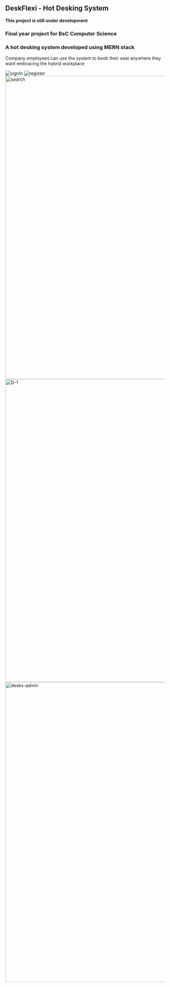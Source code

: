 ## DeskFlexi - Hot Desking System 
**This project is still under development**
### Final year project for BsC Computer Science
### A hot desking system developed using MERN stack

Company employees can use the system to book their seat anywhere they want embracing the hybrid workplace




![signIn](https://github.com/stelios9t/deskflexi/assets/123545626/c6b4be52-b39d-490c-8651-9160753396e1)
![register](https://github.com/stelios9t/deskflexi/assets/123545626/2c5407b8-63de-4056-91c4-363933a64ea3)
<img width="959" alt="search" src="https://github.com/stelios9t/deskflexi/assets/123545626/2ff50b23-ff41-4af7-8f4f-405fc0b10455">
<img width="959" alt="D-1" src="https://github.com/stelios9t/deskflexi/assets/123545626/802c5186-22ff-47f0-9f39-8a2117f021f2">
<img width="949" alt="desks-admin" src="https://github.com/stelios9t/deskflexi/assets/123545626/2eaaeafb-77b3-4756-bc1c-7f8870a5933b">
